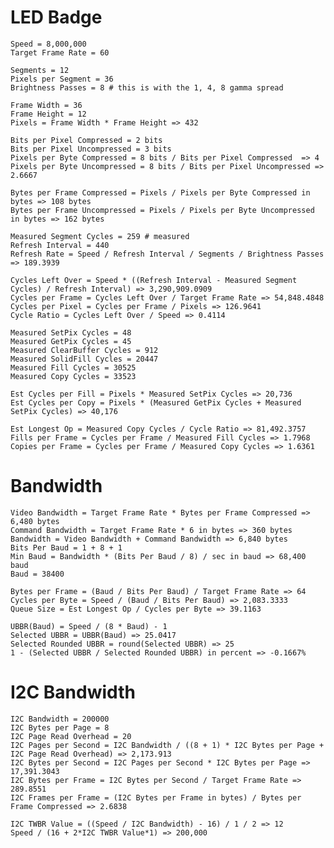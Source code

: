 ﻿# LED Badge

    Speed = 8,000,000
    Target Frame Rate = 60
    
    Segments = 12
    Pixels per Segment = 36
    Brightness Passes = 8 # this is with the 1, 4, 8 gamma spread
    
    Frame Width = 36
    Frame Height = 12
    Pixels = Frame Width * Frame Height => 432
    
    Bits per Pixel Compressed = 2 bits
    Bits per Pixel Uncompressed = 3 bits
    Pixels per Byte Compressed = 8 bits / Bits per Pixel Compressed  => 4
    Pixels per Byte Uncompressed = 8 bits / Bits per Pixel Uncompressed => 2.6667
    
    Bytes per Frame Compressed = Pixels / Pixels per Byte Compressed in bytes => 108 bytes
    Bytes per Frame Uncompressed = Pixels / Pixels per Byte Uncompressed in bytes => 162 bytes
    
    Measured Segment Cycles = 259 # measured
    Refresh Interval = 440
    Refresh Rate = Speed / Refresh Interval / Segments / Brightness Passes => 189.3939
    
    Cycles Left Over = Speed * ((Refresh Interval - Measured Segment Cycles) / Refresh Interval) => 3,290,909.0909
    Cycles per Frame = Cycles Left Over / Target Frame Rate => 54,848.4848
    Cycles per Pixel = Cycles per Frame / Pixels => 126.9641
    Cycle Ratio = Cycles Left Over / Speed => 0.4114
    
    Measured SetPix Cycles = 48
    Measured GetPix Cycles = 45
    Measured ClearBuffer Cycles = 912
    Measured SolidFill Cycles = 20447
    Measured Fill Cycles = 30525
    Measured Copy Cycles = 33523
    
    Est Cycles per Fill = Pixels * Measured SetPix Cycles => 20,736
    Est Cycles per Copy = Pixels * (Measured GetPix Cycles + Measured SetPix Cycles) => 40,176
    
    Est Longest Op = Measured Copy Cycles / Cycle Ratio => 81,492.3757
    Fills per Frame = Cycles per Frame / Measured Fill Cycles => 1.7968
    Copies per Frame = Cycles per Frame / Measured Copy Cycles => 1.6361
   
# Bandwidth
    
    Video Bandwidth = Target Frame Rate * Bytes per Frame Compressed => 6,480 bytes
    Command Bandwidth = Target Frame Rate * 6 in bytes => 360 bytes
    Bandwidth = Video Bandwidth + Command Bandwidth => 6,840 bytes
    Bits Per Baud = 1 + 8 + 1
    Min Baud = Bandwidth * (Bits Per Baud / 8) / sec in baud => 68,400 baud
    Baud = 38400
    
    Bytes per Frame = (Baud / Bits Per Baud) / Target Frame Rate => 64
    Cycles per Byte = Speed / (Baud / Bits Per Baud) => 2,083.3333
    Queue Size = Est Longest Op / Cycles per Byte => 39.1163
    
    UBBR(Baud) = Speed / (8 * Baud) - 1
    Selected UBBR = UBBR(Baud) => 25.0417
    Selected Rounded UBBR = round(Selected UBBR) => 25
    1 - (Selected UBBR / Selected Rounded UBBR) in percent => -0.1667%

# I2C Bandwidth

    I2C Bandwidth = 200000
    I2C Bytes per Page = 8
    I2C Page Read Overhead = 20
    I2C Pages per Second = I2C Bandwidth / ((8 + 1) * I2C Bytes per Page + I2C Page Read Overhead) => 2,173.913
    I2C Bytes per Second = I2C Pages per Second * I2C Bytes per Page => 17,391.3043
    I2C Bytes per Frame = I2C Bytes per Second / Target Frame Rate => 289.8551
    I2C Frames per Frame = (I2C Bytes per Frame in bytes) / Bytes per Frame Compressed => 2.6838
    
    I2C TWBR Value = ((Speed / I2C Bandwidth) - 16) / 1 / 2 => 12
    Speed / (16 + 2*I2C TWBR Value*1) => 200,000